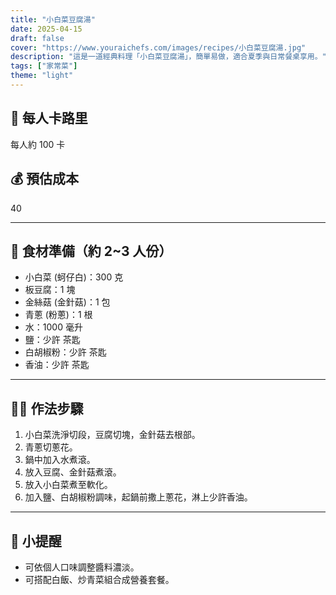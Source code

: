 ```yaml
---
title: "小白菜豆腐湯"
date: 2025-04-15
draft: false
cover: "https://www.youraichefs.com/images/recipes/小白菜豆腐湯.jpg"
description: "這是一道經典料理「小白菜豆腐湯」，簡單易做，適合夏季與日常餐桌享用。"
tags: ["家常菜"]
theme: "light"
---
```


## 🥄 每人卡路里  
每人約 100 卡

## 💰 預估成本  
40

---

## 🧾 食材準備（約 2~3 人份）

- 小白菜 (蚵仔白)：300 克
- 板豆腐：1 塊
- 金絲菇 (金針菇)：1 包
- 青蔥 (粉蔥)：1 根
- 水：1000 毫升
- 鹽：少許 茶匙
- 白胡椒粉：少許 茶匙
- 香油：少許 茶匙

---

## 👩‍🍳 作法步驟

1. 小白菜洗淨切段，豆腐切塊，金針菇去根部。
2. 青蔥切蔥花。
3. 鍋中加入水煮滾。
4. 放入豆腐、金針菇煮滾。
5. 放入小白菜煮至軟化。
6. 加入鹽、白胡椒粉調味，起鍋前撒上蔥花，淋上少許香油。

---

## 📝 小提醒

- 可依個人口味調整醬料濃淡。
- 可搭配白飯、炒青菜組合成營養套餐。

